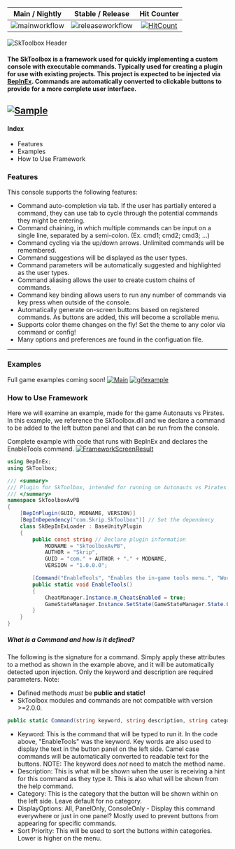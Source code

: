 |Main / Nightly|Stable / Release|Hit Counter
| :------------: | :------------: | :------------: |
|![mainworkflow](https://github.com/derekShaheen/SkToolbox/actions/workflows/nightly.yml/badge.svg)|![releaseworkflow](https://github.com/derekShaheen/SkToolbox/actions/workflows/release.yml/badge.svg)| [![HitCount](https://hits.dwyl.com/derekShaheen/SkToolbox.svg?style=flat)](http://hits.dwyl.com/derekShaheen/SkToolbox)|

![SkToolbox Header](https://i.imgur.com/bTaEOXP.png "SkToolbox Header")

#### The SkToolbox is a framework used for quickly implementing a custom console with executable commands. Typically used for creating a plugin for use with existing projects. This project is expected to be injected via [BepInEx](https://github.com/BepInEx/BepInEx "BepInEx"). Commands are automatically converted to clickable buttons to provide for a more complete user interface.


[![Sample](https://i.imgur.com/pvrEi8Q.gif)](https://i.imgur.com/pvrEi8Q.gif "Click for higher resolution!")
---
#### Index
- Features
- Examples
- How to Use Framework

### Features
This console supports the following features:
- Command auto-completion via tab. If the user has partially entered a command, they can use tab to cycle through the potential commands they might be entering.
- Command chaining, in which multiple commands can be input on a single line, separated by a semi-colon. (Ex. cmd1; cmd2; cmd3; ...)
- Command cycling via the up/down arrows. Unlimited commands will be remembered.
- Command suggestions will be displayed as the user types.
- Command parameters will be automatically suggested and highlighted as the user types.
- Command aliasing allows the user to create custom chains of commands.
- Command key binding allows users to run any number of commands via key press when outside of the console.
- Automatically generate on-screen buttons based on registered commands. As buttons are added, this will become a scrollable menu.
- Supports color theme changes on the fly! Set the theme to any color via command or config!
- Many options and preferences are found in the configuation file.
------------

### Examples
Full game examples coming soon!
[![Main](https://i.imgur.com/TF0oAnf.png "Main")](https://i.imgur.com/TF0oAnf.png "Main")
[![gifexample](https://media3.giphy.com/media/FrUmT2jbaIFzhLWqro/giphy.gif "Click for higher resolution!")](https://streamable.com/grjcam "gifexample")

### How to Use Framework
Here we will examine an example, made for the game Autonauts vs Pirates. In this example, we reference the SkToolbox.dll and we declare a command to be added to the left button panel and that can be run from the console.

Complete example with code that runs with BepInEx and declares the EnableTools command.
[![FrameworkScreenResult](https://i.imgur.com/EGERiQN.png "FrameworkScreenResult")](https://i.imgur.com/EGERiQN.png "FrameworkScreenResult")
```csharp
using BepInEx;
using SkToolbox;

/// <summary>
/// Plugin for SkToolbox, intended for running on Autonauts vs Pirates
/// </summary>
namespace SkToolboxAvPB
{
    [BepInPlugin(GUID, MODNAME, VERSION)]
    [BepInDependency("com.Skrip.SkToolbox")] // Set the dependency 
    class SkBepInExLoader : BaseUnityPlugin
    {
        public const string // Declare plugin information
            MODNAME = "SkToolboxAvPB",
            AUTHOR = "Skrip",
            GUID = "com." + AUTHOR + "." + MODNAME,
            VERSION = "1.0.0.0";

        [Command("EnableTools", "Enables the in-game tools menu.", "World")] // Declare the 'EnableTools' command
        public static void EnableTools()
        {
            CheatManager.Instance.m_CheatsEnabled = true;
            GameStateManager.Instance.SetState(GameStateManager.State.CreativeTools);
        }
    }
}
```

##### What is a Command and how is it defined?
The following is the signature for a command. Simply apply these attributes to a method as shown in the example above, and it will be automatically detected upon injection. Only the keyword and description are required parameters.
Note: 
- Defined methods *must* be **public and static!**
- SkToolbox modules and commands are not compatible with version >=2.0.0.
```csharp
public static Command(string keyword, string description, string category = "zzBottom", Util.DisplayOptions displayOptions = Util.DisplayOptions.All, int sortPriority = 100)
```
- Keyword: This is the command that will be typed to run it. In the code above, "EnableTools" was the keyword. Key words are also used to display the text in the button panel on the left side. Camel case commands will be automatically converted to readable text for the buttons. NOTE: The keyword does *not* need to match the method name.
- Description: This is what will be shown when the user is receiving a hint for this command as they type it. This is also what will be shown from the help command.
- Category: This is the category that the button will be shown within on the left side. Leave default for no category.
- DisplayOptions: All, PanelOnly, ConsoleOnly - Display this command everywhere or just in one panel? Mostly used to prevent buttons from appearing for specific commands.
- Sort Priority: This will be used to sort the buttons within categories. Lower is higher on the menu.